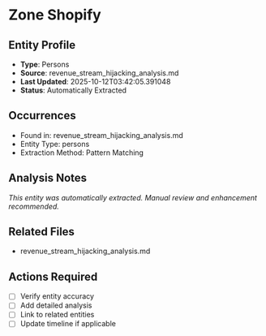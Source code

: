 # Zone Shopify

## Entity Profile
- **Type**: Persons
- **Source**: revenue_stream_hijacking_analysis.md
- **Last Updated**: 2025-10-12T03:42:05.391048
- **Status**: Automatically Extracted

## Occurrences
- Found in: revenue_stream_hijacking_analysis.md
- Entity Type: persons
- Extraction Method: Pattern Matching

## Analysis Notes
*This entity was automatically extracted. Manual review and enhancement recommended.*

## Related Files
- revenue_stream_hijacking_analysis.md

## Actions Required
- [ ] Verify entity accuracy
- [ ] Add detailed analysis
- [ ] Link to related entities
- [ ] Update timeline if applicable
